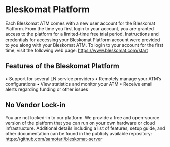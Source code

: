 # Bleskomat Platform

Each Bleskomat ATM comes with a new user account for the Bleskomat Platform.
From the time you first login to your account, you are granted access to the platform
for a limited-time free trial period. Instructions and credentials for accessing your
Bleskomat Platform account were provided to you along with your Bleskomat ATM. To
login to your account for the first time, visit the following web page:
https://www.bleskomat.com/start

## Features of the Bleskomat Platform

• Support for several LN service providers
• Remotely manage your ATM’s configurations
• View statistics and monitor your ATM
• Receive email alerts regarding funding or other issues

## No Vendor Lock-in

You are not locked-in to our platform. We provide a free and open-source version of
the platform that you can run on your own hardware or cloud infrastructure.
Additional details including a list of features, setup guide, and other documentation
can be found in the publicly available repository:
https://github.com/samotari/bleskomat-server

